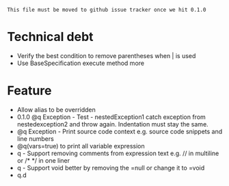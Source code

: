 ```
This file must be moved to github issue tracker once we hit 0.1.0
```

# Technical debt
- Verify the best condition to remove parentheses when | is used
- Use BaseSpecification execute method more

# Feature
- Allow alias to be overridden
- 0.1.0 @q Exception - Test - nestedException1 catch exception from nestedexception2 and throw again. Indentation must stay the same.
- @q Exception - Print source code context e.g. source code snippets and line numbers
- @q(vars=true) to print all variable expression
- q - Support removing comments from expression text e.g. // in multiline or /* */ in one liner
- q - Support void better by removing the =null or change it to =void
- q.d